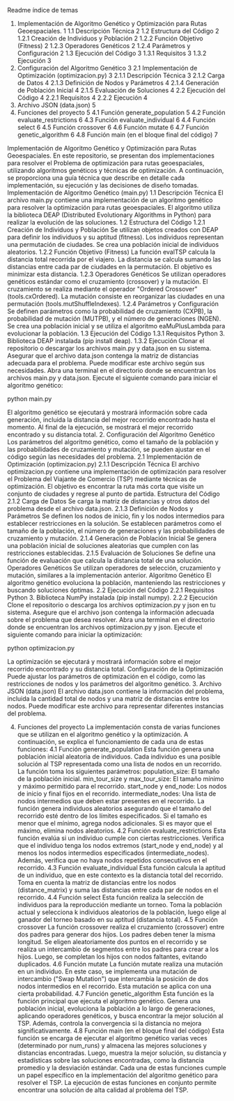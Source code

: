 Readme
índice de temas 

1. Implementación de Algoritmo Genético y Optimización para Rutas Geoespaciales.	1
1.1 Descripción Técnica	2
1.2 Estructura del Código	2
1.2.1 Creación de Individuos y Población	2
1.2.2 Función Objetivo (Fitness)	2
1.2.3 Operadores Genéticos	2
1.2.4 Parámetros y Configuración	2
1.3 Ejecución del Código	3
1.3.1 Requisitos	3
1.3.2 Ejecución	3
2. Configuración del Algoritmo Genético	3
2.1 Implementación de Optimización (optimizacion.py)	3
2.1.1 Descripción Técnica	3
2.1.2 Carga de Datos	4
2.1.3 Definición de Nodos y Parámetros	4
2.1.4 Generación de Población Inicial	4
2.1.5 Evaluación de Soluciones	4
2.2 Ejecución del Código	4
2.2.1 Requisitos	4
2.2.2 Ejecución	4
3. Archivo JSON (data.json)	5
4. Funciones del proyecto	5
4.1 Función generate_population	5
4.2 Función evaluate_restrictions	6
4.3 Función evaluate_individual	6
4.4 Función select	6
4.5 Función crossover	6
4.6 Función mutate	6
4.7 Función genetic_algorithm	6
4.8 Función main (en el bloque final del código)	7

Implementación de Algoritmo Genético y Optimización para Rutas Geoespaciales.
En este repositorio, se presentan dos implementaciones para resolver el Problema de optimización para rutas geoespaciales, utilizando algoritmos genéticos y técnicas de optimización. A continuación, se proporciona una guía técnica que describe en detalle cada implementación, su ejecución y las decisiones de diseño tomadas.
Implementación de Algoritmo Genético (main.py)
1.1 Descripción Técnica
El archivo main.py contiene una implementación de un algoritmo genético para resolver la optimización para rutas geoespaciales. El algoritmo utiliza la biblioteca DEAP (Distributed Evolutionary Algorithms in Python) para realizar la evolución de las soluciones.
1.2 Estructura del Código
1.2.1 Creación de Individuos y Población
Se utilizan objetos creados con DEAP para definir los individuos y su aptitud (fitness).
Los individuos representan una permutación de ciudades. 
Se crea una población inicial de individuos aleatorios.
1.2.2 Función Objetivo (Fitness)
La función evalTSP calcula la distancia total recorrida por el viajero.
La distancia se calcula sumando las distancias entre cada par de ciudades en la permutación.
El objetivo es minimizar esta distancia.
1.2.3 Operadores Genéticos
Se utilizan operadores genéticos estándar como el cruzamiento (crossover) y la mutación.
El cruzamiento se realiza mediante el operador "Ordered Crossover" (tools.cxOrdered).
La mutación consiste en reorganizar las ciudades en una permutación (tools.mutShuffleIndexes).
1.2.4 Parámetros y Configuración
Se definen parámetros como la probabilidad de cruzamiento (CXPB), la probabilidad de mutación (MUTPB), y el número de generaciones (NGEN).
Se crea una población inicial y se utiliza el algoritmo eaMuPlusLambda para evolucionar la población.
1.3 Ejecución del Código
1.3.1 Requisitos
Python 3.
Biblioteca DEAP instalada (pip install deap).
1.3.2 Ejecución
Clonar el repositorio o descargar los archivos main.py y data.json en su sistema.
Asegurar  que el archivo data.json contenga la matriz de distancias adecuada para el problema. Puede modificar este archivo según sus necesidades.
Abra una terminal en el directorio donde se encuentran los archivos main.py y data.json.
Ejecute el siguiente comando para iniciar el algoritmo genético:

python main.py

El algoritmo genético se ejecutará y mostrará información sobre cada generación, incluida la distancia del mejor recorrido encontrado hasta el momento. Al final de la ejecución, se mostrará el mejor recorrido encontrado y su distancia total.
2. Configuración del Algoritmo Genético
Los parámetros del algoritmo genético, como el tamaño de la población y las probabilidades de cruzamiento y mutación, se pueden ajustar en el código según las necesidades del problema.
2.1 Implementación de Optimización (optimizacion.py)
2.1.1 Descripción Técnica
El archivo optimizacion.py contiene una implementación de optimización para resolver el Problema del Viajante de Comercio (TSP) mediante técnicas de optimización. El objetivo es encontrar la ruta más corta que visite un conjunto de ciudades y regrese al punto de partida.
Estructura del Código
2.1.2 Carga de Datos
Se carga la matriz de distancias y otros datos del problema desde el archivo data.json.
2.1.3 Definición de Nodos y Parámetros
Se definen los nodos de inicio, fin y los nodos intermedios para establecer restricciones en la solución.
Se establecen parámetros como el tamaño de la población, el número de generaciones y las probabilidades de cruzamiento y mutación.
2.1.4 Generación de Población Inicial
Se genera una población inicial de soluciones aleatorias que cumplen con las restricciones establecidas.
2.1.5 Evaluación de Soluciones
Se define una función de evaluación que calcula la distancia total de una solución.
Operadores Genéticos
Se utilizan operadores de selección, cruzamiento y mutación, similares a la implementación anterior.
Algoritmo Genético
El algoritmo genético evoluciona la población, manteniendo las restricciones y buscando soluciones óptimas.
2.2 Ejecución del Código
2.2.1 Requisitos
Python 3.
Biblioteca NumPy instalada (pip install numpy).
2.2.2 Ejecución
Clone el repositorio o descarga los archivos optimizacion.py y json en tu sistema.
Asegure  que el archivo json contenga la información adecuada sobre el problema  que desea resolver.
Abra una terminal en el directorio donde se encuentran los archivos optimizacion.py y json.
Ejecute el siguiente comando para iniciar la optimización:

python optimizacion.py

La optimización se ejecutará y mostrará información sobre el mejor recorrido encontrado y su distancia total.
Configuración de la Optimización
Puede ajustar los parámetros de optimización en el código, como las restricciones de nodos y los parámetros del algoritmo genético.
3. Archivo JSON (data.json)
El archivo data.json contiene la información del problema, incluida la cantidad total de nodos y una matriz de distancias entre los nodos. Puede modificar este archivo para representar diferentes instancias del problema.

4. Funciones del proyecto
La implementación consta de varias funciones que se utilizan en el algoritmo genético y la optimización. A continuación, se explica el funcionamiento de cada una de estas funciones:
4.1 Función generate_population
Esta función genera una población inicial aleatoria de individuos. Cada individuo es una posible solución al TSP representada como una lista de nodos en un recorrido. La función toma los siguientes parámetros:
population_size: El tamaño de la población inicial.
min_tour_size y max_tour_size: El tamaño mínimo y máximo permitido para el recorrido.
start_node y end_node: Los nodos de inicio y final fijos en el recorrido.
intermediate_nodes: Una lista de nodos intermedios que deben estar presentes en el recorrido.
La función genera individuos aleatorios asegurando que el tamaño del recorrido esté dentro de los límites especificados. Si el tamaño es menor que el mínimo, agrega nodos adicionales. Si es mayor que el máximo, elimina nodos aleatorios.
4.2 Función evaluate_restrictions
Esta función evalúa si un individuo cumple con ciertas restricciones. Verifica que el individuo tenga los nodos extremos (start_node y end_node) y al menos los nodos intermedios especificados (intermediate_nodes). Además, verifica que no haya nodos repetidos consecutivos en el recorrido.
4.3 Función evaluate_individual
Esta función calcula la aptitud de un individuo, que en este contexto es la distancia total del recorrido. Toma en cuenta la matriz de distancias entre los nodos (distance_matrix) y suma las distancias entre cada par de nodos en el recorrido.
4.4 Función select
Esta función realiza la selección de individuos para la reproducción mediante un torneo. Toma la población actual y selecciona k individuos aleatorios de la población, luego elige al ganador del torneo basado en su aptitud (distancia total).
4.5 Función crossover
La función crossover realiza el cruzamiento (crossover) entre dos padres para generar dos hijos. Los padres deben tener la misma longitud. Se eligen aleatoriamente dos puntos en el recorrido y se realiza un intercambio de segmentos entre los padres para crear a los hijos. Luego, se completan los hijos con nodos faltantes, evitando duplicados.
4.6 Función mutate
La función mutate realiza una mutación en un individuo. En este caso, se implementa una mutación de intercambio ("Swap Mutation") que intercambia la posición de dos nodos intermedios en el recorrido. Esta mutación se aplica con una cierta probabilidad.
4.7 Función genetic_algorithm
Esta función es la función principal que ejecuta el algoritmo genético. Genera una población inicial, evoluciona la población a lo largo de generaciones, aplicando operadores genéticos, y busca encontrar la mejor solución al TSP. Además, controla la convergencia si la distancia no mejora significativamente.
4.8 Función main (en el bloque final del código)
Esta función se encarga de ejecutar el algoritmo genético varias veces (determinado por num_runs) y almacena las mejores soluciones y distancias encontradas. Luego, muestra la mejor solución, su distancia y estadísticas sobre las soluciones encontradas, como la distancia promedio y la desviación estándar.
Cada una de estas funciones cumple un papel específico en la implementación del algoritmo genético para resolver el TSP. La ejecución de estas funciones en conjunto permite encontrar una solución de alta calidad al problema del TSP.



